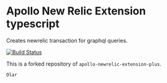 # Apollo New Relic Extension typescript
Creates newrelic transaction for graphql queries.

[![Build Status](https://travis-ci.org/acessocard/apollo-newrelic-extension-plus-ts.svg?branch=master)](https://travis-ci.org/acessocard/apollo-newrelic-extension-plus-ts)

This is a forked repository of `apollo-newrelic-extension-plus`. 

```
Olar
```
